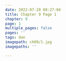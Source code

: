 ```yaml
---
date: 2022-07-20 08:27:04
title: Chapter 9 Page 1
chapter: 9
page: 1
multiple_pages: false
pages: ''
tags: dan
imagepath: ch09/1.jpg
imagepaths: ''

---
```

